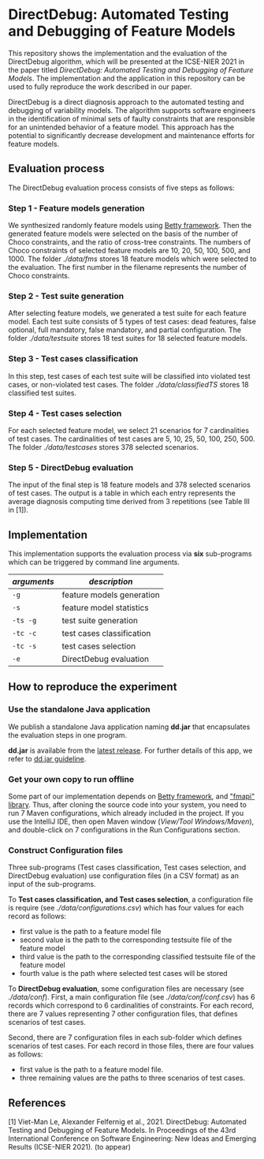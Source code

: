 # DirectDebug: Automated Testing and Debugging of Feature Models

This repository shows the implementation and the evaluation of the DirectDebug algorithm, 
which will be presented at the ICSE-NIER 2021 in the paper titled 
*DirectDebug: Automated Testing and Debugging of Feature Models*. 
The implementation and the application in this repository can be used to fully reproduce the work described in our paper.

DirectDebug is a direct diagnosis approach to the automated testing and debugging of variability models. 
The algorithm supports software engineers in the identification of minimal sets of faulty constraints 
that are responsible for an unintended behavior of a feature model. This approach has the potential 
to significantly decrease development and maintenance efforts for feature models.

## Evaluation process

The DirectDebug evaluation process consists of five steps as follows:

### Step 1 - Feature models generation

We synthesized randomly feature models using [Betty framework](https://www.isa.us.es/betty/welcome). 
Then the generated feature models were selected on the basis of the number of Choco constraints, 
and the ratio of cross-tree constraints.
The numbers of Choco constraints of selected feature models are 10, 20, 50, 100, 500, and 1000.
The folder *./data/fms* stores 18 feature models which were selected to the evaluation.
The first number in the filename represents the number of Choco constraints. 

### Step 2 - Test suite generation

After selecting feature models, we generated a test suite for each feature model.
Each test suite consists of 5 types of test cases: dead features, false optional, full mandatory, false mandatory,
and partial configuration. The folder *./data/testsuite* stores 18 test suites for 18 selected feature models.

### Step 3 - Test cases classification

In this step, test cases of each test suite will be classified into violated test cases,
or non-violated test cases. The folder *./data/classifiedTS* stores 18 classified test suites.

### Step 4 - Test cases selection

For each selected feature model, we select 21 scenarios for 7 cardinalities of test cases.
The cardinalities of test cases are 5, 10, 25, 50, 100, 250, 500.
The folder *./data/testcases* stores 378 selected scenarios.

### Step 5 - DirectDebug evaluation

The input of the final step is 18 feature models and 378 selected scenarios of test cases. 
The output is a table in which each entry represents the average diagnosis computing time derived from 3 repetitions
(see Table III in [1]).

## Implementation

This implementation supports the evaluation process via **six** sub-programs which
can be triggered by command line arguments.

| *arguments* | *description* |
| ----------- | ----------- |
| ```-g``` | feature models generation |
| ```-s``` | feature model statistics |
| ```-ts -g``` | test suite generation |
| ```-tc -c``` | test cases classification |
| ```-tc -s``` | test cases selection |
| ```-e``` | DirectDebug evaluation |

## How to reproduce the experiment

### Use the standalone Java application

We publish a standalone Java application naming **dd.jar** that encapsulates the evaluation steps in one program.

**dd.jar** is available from the [latest release](https://github.com/AIG-ist-tugraz/DirectDebug/releases/tag/v1.0).
For further details of this app, we refer to [dd.jar guideline](https://github.com/AIG-ist-tugraz/DirectDebug/blob/main/dd.jar.md).

### Get your own copy to run offline

Some part of our implementation depends on [Betty framework](https://www.isa.us.es/betty/welcome), 
and ["fmapi" library](http://gsd.uwaterloo.ca/). Thus, after cloning the source code into your system, 
you need to run 7 Maven configurations, which already included in the project. If you use the IntelliJ IDE,
then open Maven window (*View/Tool Windows/Maven*), and double-click on 7 configurations in the Run Configurations section.

### Construct Configuration files

Three sub-programs (Test cases classification, Test cases selection, and DirectDebug evaluation) use configuration files
(in a CSV format) as an input of the sub-programs.

To **Test cases classification, and Test cases selection**, a configuration file is require (see *./data/configurations.csv*)
which has four values for each record as follows:

- first value is the path to a feature model file
- second value is the path to the corresponding testsuite file of the feature model
- third value is the path to the corresponding classified testsuite file of the feature model
- fourth value is the path where selected test cases will be stored

To **DirectDebug evaluation**, some configuration files are necessary (see *./data/conf*).
First, a main configuration file (see *./data/conf/conf.csv*) has 6 records which correspond to 
6 cardinalities of constraints. For each record, there are 7 values representing 7 other configuration files,
that defines scenarios of test cases.

Second, there are 7 configuration files in each sub-folder which defines scenarios of test cases.
For each record in those files, there are four values as follows:
- first value is the path to a feature model file.
- three remaining values are the paths to three scenarios of test cases.

## References

[1] Viet-Man Le, Alexander Felfernig et al., 2021. DirectDebug: Automated Testing and Debugging of Feature Models. In Proceedings of the 43rd International Conference on Software Engineering: New Ideas and Emerging Results (ICSE-NIER 2021). (to appear)
